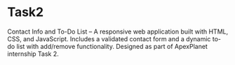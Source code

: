 # Task2
Contact Info and To-Do List – A responsive web application built with HTML, CSS, and JavaScript. Includes a validated contact form and a dynamic to-do list with add/remove functionality. Designed as part of ApexPlanet internship Task 2.
